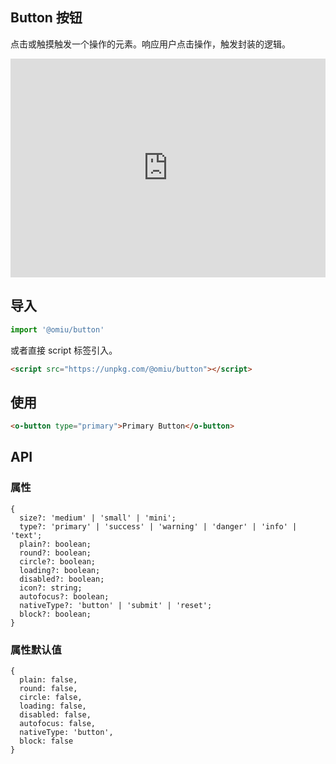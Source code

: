 ## Button 按钮 

点击或触摸触发一个操作的元素。响应用户点击操作，触发封装的逻辑。

<iframe height="350" style="width: 100%;" scrolling="no" title="OMIU Button" src="https://codepen.io/omijs/embed/LYppwYG?height=350&theme-id=dark&default-tab=html,result" frameborder="no" allowtransparency="true" allowfullscreen="true" loading="lazy">
  See the Pen <a href='https://codepen.io/omijs/pen/LYppwYG'>OMIU Button</a> by OMI
  (<a href='https://codepen.io/omijs'>@omijs</a>) on <a href='https://codepen.io'>CodePen</a>.
</iframe>

## 导入

```js
import '@omiu/button'
```

或者直接 script 标签引入。


```html
<script src="https://unpkg.com/@omiu/button"></script>
```

## 使用

```html
<o-button type="primary">Primary Button</o-button>
```


## API

### 属性

```tsx
{
  size?: 'medium' | 'small' | 'mini';
  type?: 'primary' | 'success' | 'warning' | 'danger' | 'info' | 'text';
  plain?: boolean;
  round?: boolean;
  circle?: boolean;
  loading?: boolean;
  disabled?: boolean;
  icon?: string;
  autofocus?: boolean;
  nativeType?: 'button' | 'submit' | 'reset';
  block?: boolean;
}
```

### 属性默认值

```tsx
{
  plain: false,
  round: false,
  circle: false,
  loading: false,
  disabled: false,
  autofocus: false,
  nativeType: 'button',
  block: false
}
```

